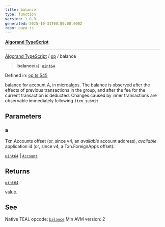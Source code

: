 ```yaml
---
title: balance
type: function
version: 1.0.0
generated: 2025-10-31T00:00:00.000Z
repo: puya-ts
---
```


[**Algorand TypeScript**](/reference/algorand-typescript/api/readme/)

---

[Algorand TypeScript](docs/_md/modules) / [op](docs/_md/op/README) / balance

> **balance**(`a`): [`uint64`](/reference/algorand-typescript/api/index/type-aliases/uint64/)

Defined in: [op.ts:545](https://github.com/algorandfoundation/puya-ts/blob/main/packages/algo-ts/src/op.ts#L545)

balance for account A, in microalgos. The balance is observed after the effects of previous transactions in the group, and after the fee for the current transaction is deducted. Changes caused by inner transactions are observable immediately following `itxn_submit`

## Parameters

### a

Txn.Accounts offset (or, since v4, an _available_ account address), _available_ application id (or, since v4, a Txn.ForeignApps offset).

[`uint64`](/reference/algorand-typescript/api/index/type-aliases/uint64/) | [`Account`](/reference/algorand-typescript/api/index/type-aliases/account/)

## Returns

[`uint64`](/reference/algorand-typescript/api/index/type-aliases/uint64/)

value.

## See

Native TEAL opcode: [`balance`](https://dev.algorand.co/reference/algorand-teal/opcodes#balance)
Min AVM version: 2
